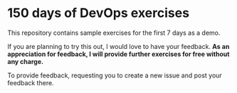 # 150 days of DevOps exercises

This repository contains sample exercises for the first 7 days as a demo.

If you are planning to try this out, I would love to have your feedback. **As an appreciation for feedback, I will provide further exercises for free without any charge.**

To provide feedback, requesting you to create a new issue and post your feedback there.

